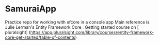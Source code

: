 # SamuraiApp
Practice repo for working with efcore in a console app
Main reference is Julie Lerman's Entity Framework Core : Getting started  course on [ pluralsight] (https://app.pluralsight.com/library/courses/entity-framework-core-get-started/table-of-contents)

